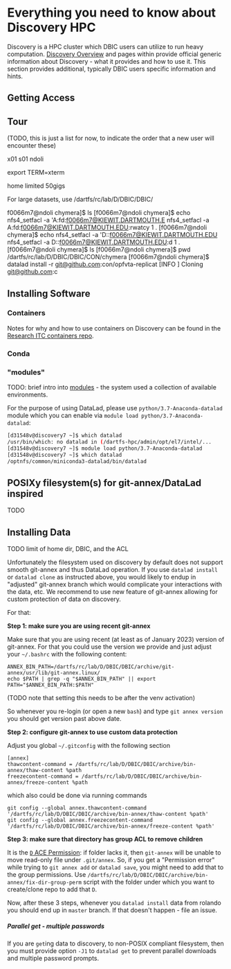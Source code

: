 # Everything you need to know about Discovery HPC

Discovery is a HPC cluster which DBIC users can utilize to run heavy computation.
[Discovery Overview](https://rc.dartmouth.edu/index.php/discovery-overview/) and pages within provide official generic information about Discovery - what it provides and how to use it.
This section provides additional, typically DBIC users specific information and hints.

## Getting Access

## Tour


(TODO, this is just a list for now, to indicate the order that a new
user will encounter these)

x01 s01 ndoli

export TERM=xterm

home limited 50gigs

For large datasets, use /dartfs/rc/lab/D/DBIC/DBIC/

f0066m7@ndoli chymera]$ ls
[f0066m7@ndoli chymera]$ echo nfs4_setfacl -a 'A:fd:f0066m7@KIEWIT.DARTMOUTH.E
nfs4_setfacl -a A:fd:f0066m7@KIEWIT.DARTMOUTH.EDU:rwatcy 1 .
[f0066m7@ndoli chymera]$ echo nfs4_setfacl -a 'D::f0066m7@KIEWIT.DARTMOUTH.EDU
nfs4_setfacl -a D::f0066m7@KIEWIT.DARTMOUTH.EDU:d 1 .
[f0066m7@ndoli chymera]$ ls
[f0066m7@ndoli chymera]$ pwd
/dartfs/rc/lab/D/DBIC/DBIC/CON/chymera
[f0066m7@ndoli chymera]$ datalad install -r git@github.com:con/opfvta-replicat
[INFO   ] Cloning git@github.com:c

## Installing Software

### Containers

Notes for why and how to use containers on Discovery can be found in the
[Research ITC containers repo](https://git.dartmouth.edu/research-itc-public/containers-for-hpc/).

### Conda
### "modules"

TODO: brief intro into [modules](http://modules.sourceforge.net/) - the system used a collection of available environments.

For the purpose of using DataLad, please use `python/3.7-Anaconda-datalad` module which you can enable via `module load python/3.7-Anaconda-datalad`: 

```bash
[d31548v@discovery7 ~]$ which datalad
/usr/bin/which: no datalad in (/dartfs-hpc/admin/opt/el7/intel/...
[d31548v@discovery7 ~]$ module load python/3.7-Anaconda-datalad 
[d31548v@discovery7 ~]$ which datalad
/optnfs/common/miniconda3-datalad/bin/datalad
```


## POSIXy filesystem(s) for git-annex/DataLad inspired
TODO

## Installing Data
TODO limit of home dir, DBIC, and the ACL

Unfortunately the filesystem used on discovery by default does not support smooth git-annex and thus DataLad operation.
If you use `datalad install` or `datalad clone` as instructed above, you would likely to endup in "adjusted" git-annex branch which would complicate your interactions with the data, etc.
We recommend to use new feature of git-annex allowing for custom protection of data on discovery.

For that:

**Step 1: make sure you are using recent git-annex**

Make sure that you are using recent (at least as of January 2023) version of git-annex.
For that you could use the version we provide and just adjust your `~/.bashrc` with the following content:

```shell
ANNEX_BIN_PATH=/dartfs/rc/lab/D/DBIC/DBIC/archive/git-annex/usr/lib/git-annex.linux/
echo $PATH | grep -q "$ANNEX_BIN_PATH" || export PATH="$ANNEX_BIN_PATH:$PATH"
```

(TODO note that setting this needs to be after the venv activation)

So whenever you re-login (or open a new `bash`) and type `git annex version` you should get version past above date.

**Step 2: configure git-annex to use custom data protection**

Adjust you global `~/.gitconfig` with the following section

```
[annex]
thawcontent-command = /dartfs/rc/lab/D/DBIC/DBIC/archive/bin-annex/thaw-content %path
freezecontent-command = /dartfs/rc/lab/D/DBIC/DBIC/archive/bin-annex/freeze-content %path
```

which also could be done via running commands

```shell
git config --global annex.thawcontent-command '/dartfs/rc/lab/D/DBIC/DBIC/archive/bin-annex/thaw-content %path'
git config --global annex.freezecontent-command '/dartfs/rc/lab/D/DBIC/DBIC/archive/bin-annex/freeze-content %path'
```

**Step 3: make sure that directory has group ACL to remove children**

It is the [`D` ACE Permission](https://www.osc.edu/book/export/html/4523): if folder lacks it, then `git-annex` will be unable to move read-only file under `.git/annex`.
So, if you get a "Permission error" while trying to `git annex add` or `datalad save`, you might need to add that to the group permissions.
Use `/dartfs/rc/lab/D/DBIC/DBIC/archive/bin-annex/fix-dir-group-perm` script with the folder under which you want to create/clone repo to add that `D`.

Now, after these 3 steps, whenever you `datalad install` data from rolando you should end up in `master` branch.
If that doesn't happen - file an issue.

##### Parallel get - multiple passwords

If you are `get`ing data to discovery, to non-POSIX compliant filesystem, then you must provide option `-J1` to `datalad get` to prevent parallel downloads and multiple password prompts.

